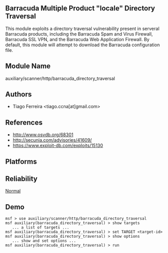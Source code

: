## Barracuda Multiple Product "locale" Directory Traversal

This module exploits a directory traversal vulnerability 
present in serveral Barracuda products, including the 
Barracuda Spam and Virus Firewall, Barracuda SSL VPN, and 
the Barracuda Web Application Firewall. By default, this 
module will attempt to download the Barracuda configuration 
file.


## Module Name
auxiliary/scanner/http/barracuda_directory_traversal

## Authors
* Tiago Ferreira <tiago.ccna[at]gmail.com>


## References
* http://www.osvdb.org/68301
* http://secunia.com/advisories/41609/
* https://www.exploit-db.com/exploits/15130




## Platforms


## Reliability
[Normal](https://github.com/rapid7/metasploit-framework/wiki/Exploit-Ranking)

## Demo

```
msf > use auxiliary/scanner/http/barracuda_directory_traversal
msf auxiliary(barracuda_directory_traversal) > show targets
   ... a list of targets ...
msf auxiliary(barracuda_directory_traversal) > set TARGET <target-id>
msf auxiliary(barracuda_directory_traversal) > show options
   ... show and set options ...
msf auxiliary(barracuda_directory_traversal) > run
```
    
    